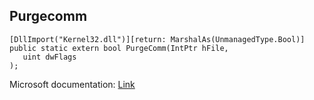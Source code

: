 ## Purgecomm

```
[DllImport("Kernel32.dll")][return: MarshalAs(UnmanagedType.Bool)]
public static extern bool PurgeComm(IntPtr hFile,
   uint dwFlags
);
```

Microsoft documentation: [Link](https://learn.microsoft.com/en-us/windows/win32/api/winbase/nf-winbase-purgecomm)
